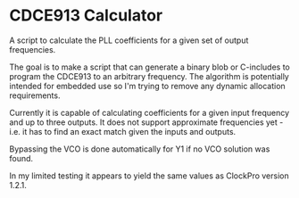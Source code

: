 # CDCE913 Calculator
A script to calculate the PLL coefficients for a given set of output frequencies.

The goal is to make a script that can generate a binary blob or C-includes to program the CDCE913 to an arbitrary frequency. The algorithm is potentially intended for embedded use so I'm trying to remove any dynamic allocation requirements.

Currently it is capable of calculating coefficients for a given input frequency and up to three outputs. It does not support approximate frequencies yet - i.e. it has to find an exact match given the inputs and outputs.

Bypassing the VCO is done automatically for Y1 if no VCO solution was found.

In my limited testing it appears to yield the same values as ClockPro version 1.2.1.